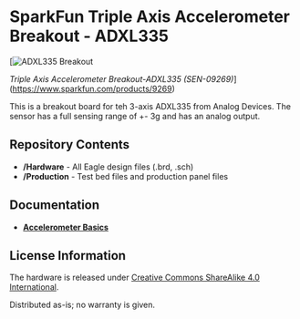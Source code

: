 SparkFun Triple Axis Accelerometer Breakout - ADXL335
======================

[![ADXL335 Breakout](https://cdn.sparkfun.com//assets/parts/2/7/6/8/09269-04.jpg)

*Triple Axis Accelerometer Breakout-ADXL335 (SEN-09269)*](https://www.sparkfun.com/products/9269)

This is a breakout board for teh 3-axis ADXL335 from Analog Devices. The sensor has a full sensing range of +- 3g and has an
analog output. 

Repository Contents
-------------------
* **/Hardware** - All Eagle design files (.brd, .sch)
* **/Production** - Test bed files and production panel files

Documentation
--------------
* **[Accelerometer Basics](https://learn.sparkfun.com/tutorials/accelerometer-basics)**

License Information
-------------------
The hardware is released under [Creative Commons ShareAlike 4.0 International](https://creativecommons.org/licenses/by-sa/4.0/).

Distributed as-is; no warranty is given.
